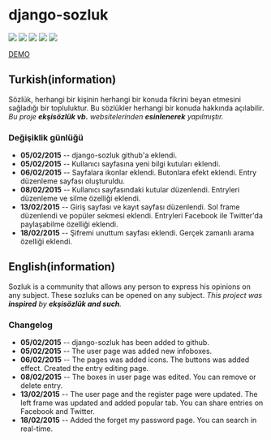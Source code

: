 # django-sozluk
<img src="http://i.hizliresim.com/vgbyo4.png"></img>
<img src="http://i.hizliresim.com/1YL7nN.png"></img>
<img src="http://i.hizliresim.com/LpyGoZ.png"></img>
<img src="http://i.hizliresim.com/rg3yd3.png"></img>
<img src="http://i.hizliresim.com/7oqQ8N.png"></img>

<a href="http://bigent.pythonanywhere.com/">DEMO</a>

<h2>Turkish(information)</h2>
<p>Sözlük, herhangi bir kişinin herhangi bir konuda fikrini beyan etmesini sağladığı bir topluluktur. Bu sözlükler herhangi bir konuda hakkında açılabilir. <i>Bu proje <strong>ekşisözlük vb.</strong> websitelerinden <strong>esinlenerek</strong> yapılmıştır.</i></p>

<h3>Değişiklik günlüğü</h3>
<ul>
  <li><strong>05/02/2015</strong> -- django-sozluk github'a eklendi.</li>
  <li><strong>05/02/2015</strong> -- Kullanıcı sayfasına yeni bilgi kutuları eklendi.</li>
  <li><strong>06/02/2015</strong> -- Sayfalara ikonlar eklendi. Butonlara efekt eklendi. Entry düzenleme sayfası oluşturuldu.</li>
  <li><strong>08/02/2015</strong> -- Kullanıcı sayfasındaki kutular düzenlendi. Entryleri düzenleme ve silme özelliği eklendi.</li>
  <li><strong>13/02/2015</strong> -- Giriş sayfası ve kayıt sayfası düzenlendi. Sol frame düzenlendi ve popüler sekmesi eklendi. Entryleri Facebook ile Twitter'da paylaşabilme özelliği eklendi.</li>
  <li><strong>18/02/2015</strong> -- Şifremi unuttum sayfası eklendi. Gerçek zamanlı arama özelliği eklendi.</li>
</ul>


<h2>English(information)</h2>
<p>Sozluk is a community that allows any person to express his opinions on any subject. These sozluks can be opened on any subject. <i>This project was <strong>inspired</strong> by <strong>ekşisözlük and such</strong>.</i></p> 

<h3>Changelog</h3>
<ul>
  <li><strong>05/02/2015</strong> -- django-sozluk has been added to github.</li>
  <li><strong>05/02/2015</strong> -- The user page was added new infoboxes.</li>
  <li><strong>06/02/2015</strong> -- The pages was added icons. The buttons was added effect. Created the entry editing page.</li>
  <li><strong>08/02/2015</strong> -- The boxes in user page was edited. You can remove or delete entry.</li>
  <li><strong>13/02/2015</strong> -- The user page and the register page were updated. The left frame was updated and added popular tab. You can share entries on Facebook and Twitter.</li>
  <li><strong>18/02/2015</strong> -- Added the forget my password page. You can search in real-time.</li>
</ul>
